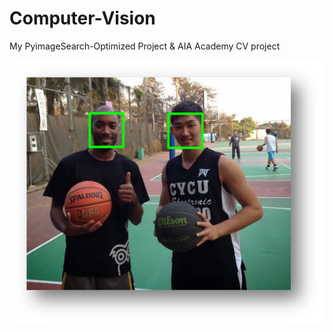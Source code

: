 # Computer-Vision
My PyimageSearch-Optimized Project & AIA Academy CV project

![image](chp_1_0_basletball.png)

